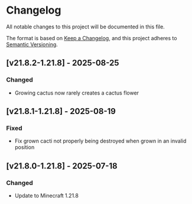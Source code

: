 # Changelog

All notable changes to this project will be documented in this file.

The format is based on [Keep a Changelog](https://keepachangelog.com/en/1.0.0/),
and this project adheres to [Semantic Versioning](https://semver.org/spec/v2.0.0.html).

## [v21.8.2-1.21.8] - 2025-08-25

### Changed

- Growing cactus now rarely creates a cactus flower

## [v21.8.1-1.21.8] - 2025-08-19

### Fixed

- Fix grown cacti not properly being destroyed when grown in an invalid position

## [v21.8.0-1.21.8] - 2025-07-18

### Changed

- Update to Minecraft 1.21.8
